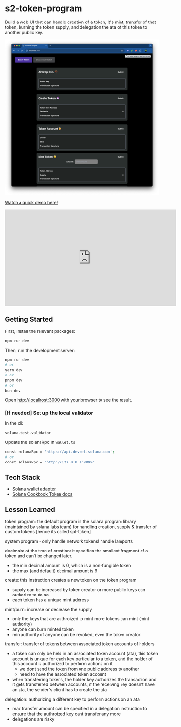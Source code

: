 # s2-token-program

Build a web UI that can handle creation of a token, it's mint, transfer of that token, burning the token supply, and delegation the ata of this token to another public key.

![home](./public/home.png)

[Watch a quick demo here!](https://www.youtube.com/watch?v=9hHeW2GCR9w)

<iframe width="560" height="315" src="https://www.youtube.com/embed/9hHeW2GCR9w" frameborder="0" allowfullscreen></iframe>


## Getting Started

First, install the relevant packages:

```bash
npm run dev
```

Then, run the development server:

```bash
npm run dev
# or
yarn dev
# or
pnpm dev
# or
bun dev
```

Open [http://localhost:3000](http://localhost:3000) with your browser to see the result.

### [If needed] Set up the local validator

In the cli:

```bash
solana-test-validator
```

Update the solanaRpc in `wallet.ts`

```bash
const solanaRpc = 'https://api.devnet.solana.com';
# or
const solanaRpc = "http://127.0.0.1:8899"
```

## Tech Stack

- [Solana wallet adapter](https://github.com/anza-xyz/wallet-adapter/blob/master/APP.md)
- [Solana Cookbook Token docs](https://solanacookbook.com/references/token.html#what-do-i-need-to-get-started-with-spl-tokens)

## Lesson Learned

token program: the default program in the solana program library (maintained by solana labs team) for handling creation, supply & transfer of custom tokens [hence its called spl-token]

system program - only handle network tokens! handle lamports

decimals: at the time of creation: it specifies the smallest fragment of a token and can’t be changed later.

- the min decimal amount is 0, which is a non-fungible token
- the max (and default) decimal amount is 9

create: this instruction creates a new token on the token program

- supply can be increased by token creator or more public keys can authorize to do so
- each token has a unique mint address

mint/burn: increase or decrease the supply

- only the keys that are authroized to mint more tokens can mint (mint authority)
- anyone can burn minted token
- min authority of anyone can be revoked, even the token creator

transfer: transfer of tokens between associated token accounts of holders

- a token can only be held in an associated token account (ata), this token account is unique for each key particular to a token, and the holder of this account is authorized to perform actions on it
  - we dont send the token from one public address to another
  - need to have the associated token account
- when transferring tokens, the holder key authorizes the transaction and it gets transferred between accounts, if the receiving key doesn't have an ata, the sender's client has to create the ata

delegation: authorizing a different key to perform actions on an ata

- max transfer amount can be specified in a delegation instruction to ensure that the authroized key cant transfer any more
- delegations are risky
